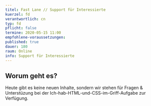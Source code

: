 ```yaml
---
titel: Fast Lane // Support für Interessierte
kuerzel: fd
verantwortlich: cn
typ: fd
pflicht: false
termine: 2020-05-15 11:00
empfohlene-voraussetzungen: 
published: true
dauer: 180
raum: Online
info: Support für Interessierte
---
```


## Worum geht es?
Heute gibt es keine neuen Inhalte, sondern wir stehen für Fragen & Unterstüzung bei der Ich-hab-HTML-und-CSS-im-Griff-Aufgabe zur Verfügung.









